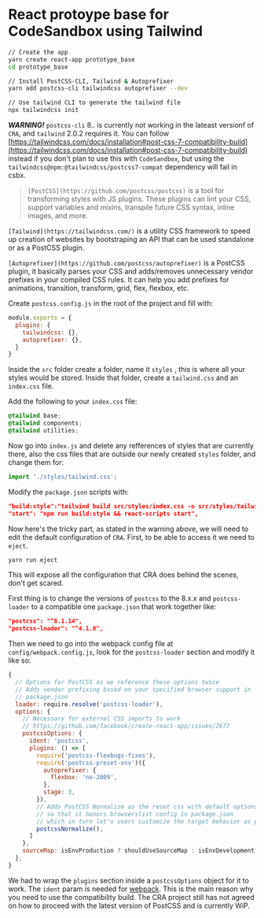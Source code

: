 # React protoype base for CodeSandbox using Tailwind

```bash
// Create the app
yarn create react-app prototype_base
cd prototype_base

// Install PostCSS-CLI, Tailwind & Autoprefixer
yarn add postcss-cli tailwindcss autoprefixer --dev

// Use tailwind CLI to generate the tailwind file
npx tailwindcss init
```

***WARNING!*** `postcss-cli` 8.*.* is currently not working in the lateast versionf of `CRA`, and `tailwind` 2.0.2 requires it. You can follow [https://tailwindcss.com/docs/installation#post-css-7-compatibility-build](https://tailwindcss.com/docs/installation#post-css-7-compatibility-build) instead if you don't plan to use this with `CodeSandbox`, but using the `tailwindcss@npm:@tailwindcss/postcss7-compat` dependency will fail in csbx.

> `[PostCSS](https://github.com/postcss/postcss)` is a tool for transforming styles with JS plugins. These plugins can lint your CSS, support variables and mixins, transpile future CSS syntax, inline images, and more.

`[Tailwind](https://tailwindcss.com/)` is a utility CSS framework to speed up creation of websites by bootstraping an API that can be used standalone or as a PostCSS plugin.

`[Autoprefixer](https://github.com/postcss/autoprefixer)` is a PostCSS plugin, it basically parses your CSS and adds/removes unnecessary vendor prefixes in your compiled CSS rules. It can help you add prefixes for animations, transition, transform, grid, flex, flexbox, etc.

Create `postcss.config.js` in the root of the project and fill with:

```jsx
module.exports = {
  plugins: {
    tailwindcss: {},
    autoprefixer: {},
  }
}
```

Inside the `src` folder create a folder, name it `styles` , this is where all your styles would be stored. Inside that folder, create a `tailwind.css` and an `index.css` file.

Add the following to your `index.css` file:

```css
@tailwind base;
@tailwind components;
@tailwind utilities;
```

Now go into `index.js` and delete any refferences of styles that are currently there, also the css files that are outside our newly created `styles` folder, and change them for:

```jsx
import './styles/tailwind.css';
```

Modify the `package.json` scripts with:

```json
"build:style":"tailwind build src/styles/index.css -o src/styles/tailwind.css",
"start": "npm run build:style && react-scripts start",
```

Now here's the tricky part, as stated in the warning above, we will need to edit the default configuration of `CRA`. First, to be able to access it we need to `eject`.

```bash
yarn run eject
```

This will expose all the configuration that CRA does behind the scenes, don't get scared.

First thing is to change the versions of `postcss` to the 8.x.x and `postcss-loader` to a compatible one `package.json` that work together like:

```json
"postcss": "^8.1.14",
"postcss-loader": "^4.1.0",
```

Then we need to go into the webpack config file at `config/webpack.config.js`, look for the `postcss-loader` section and modify it like so:

```js
{
  // Options for PostCSS as we reference these options twice
  // Adds vendor prefixing based on your specified browser support in
  // package.json
  loader: require.resolve('postcss-loader'),
  options: {
    // Necessary for external CSS imports to work
    // https://github.com/facebook/create-react-app/issues/2677
    postcssOptions: {
      ident: 'postcss',
      plugins: () => [
        require('postcss-flexbugs-fixes'),
        require('postcss-preset-env')({
          autoprefixer: {
            flexbox: 'no-2009',
          },
          stage: 3,
        }),
        // Adds PostCSS Normalize as the reset css with default options,
        // so that it honors browserslist config in package.json
        // which in turn let's users customize the target behavior as per their needs.
        postcssNormalize(),
      ]
    },
    sourceMap: isEnvProduction ? shouldUseSourceMap : isEnvDevelopment,
  },
}
```

We had to wrap the `plugins` section inside a `postcssOptions` object for it to work. The `ident` param is needed for [webpack](https://v4.webpack.js.org/loaders/postcss-loader/#plugins). This is the main reason why you need to use the compatibility build. The CRA project still has not agreed on how to proceed with the latest version of PostCSS and is currently WiP.
